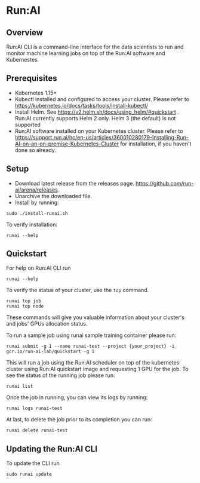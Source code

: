 # Run:AI
## Overview

Run:AI CLI is a command-line interface for the data scientists to run and monitor machine learning jobs on top of the Run:AI software and Kubernestes.

## Prerequisites
* Kubernetes 1.15+
* Kubectl installed and configured to access your cluster. Please refer to https://kubernetes.io/docs/tasks/tools/install-kubectl/
* Install Helm. See https://v2.helm.sh/docs/using_helm/#quickstart . Run:AI currently supports Helm 2 only. Helm 3 (the default) is not supported
* Run:AI software installed on your Kubernetes cluster. Please refer to https://support.run.ai/hc/en-us/articles/360010280179-Installing-Run-AI-on-an-on-premise-Kubernetes-Cluster for installation, if you haven't done so already.
## Setup

* Download latest release from the releases page. https://github.com/run-ai/arena/releases. 
* Unarchive the downloaded file.
* Install by running:
```
sudo ./install-runai.sh
```
To verify installation:
```
runai --help
```
## Quickstart

For help on Run:AI CLI run
```
runai --help
```
To verify the status of your cluster, use the `top` command.
```
runai top job
runai top node
```
These commands will give you valuable information about your cluster's and jobs' GPUs allocation status.

To run a sample job using runai sample training container please run:
```
runai submit -g 1 --name runai-test --project {your_project} -i gcr.io/run-ai-lab/quickstart -g 1
```
This will run a job using the Run:AI scheduler on top of the kubernetes cluster using Run:AI quickstart image and requesting 1 GPU for the job. To see the status of the running job please run:
```
runai list
```
Once the job in running, you can view its logs by running:
```
runai logs runai-test
```
At last, to delete the job prior to its completion you can run:
```
runai delete runai-test
```

## Updating the Run:AI CLI
To update the CLI run
```
sudo runai update
```
